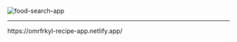 ![food-search-app](https://user-images.githubusercontent.com/93818418/162627008-1735e045-6a5e-499d-bab0-385841db432b.gif)
<hr>
https://omrfrkyl-recipe-app.netlify.app/
